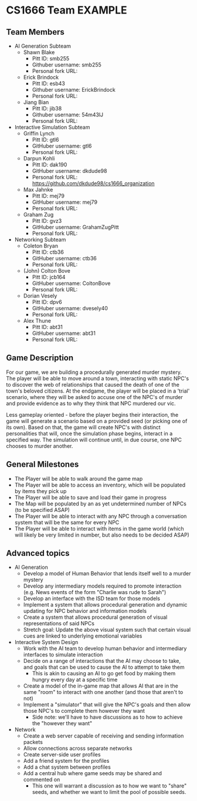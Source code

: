 # CS1666 Team EXAMPLE

## Team Members
* AI Generation Subteam
	* Shawn Blake
		* Pitt ID: smb255
		* Githuber username: smb255
		* Personal fork URL: 
	* Erick Brindock
		* Pitt ID: esb43
		* Githuber username: ErickBrindock
		* Personal fork URL: 
	* Jiang Bian
		* Pitt ID: jib38
		* Githuber username: 54m43lJ
		* Personal fork URL: 
* Interactive Simulation Subteam
	* Griffin Lynch
		* Pitt ID: gtl6
		* GitHuber username: gtl6
		* Personal fork URL: 
	* Darpun Kohli
		* Pitt ID: dak190
		* GitHuber username: dkdude98
		* Personal fork URL: https://github.com/dkdude98/cs1666_organization 
	* Max Jahnke
		* Pitt ID: mej79
		* GitHuber username: mej79
		* Personal fork URL: 
	* Graham Zug
		* Pitt ID: gvz3
		* GitHuber username: GrahamZugPitt
		* Personal fork URL: 
* Networking Subteam
	* Coleton Bryan
		* Pitt ID: ctb36
		* GitHuber username: ctb36
		* Personal fork URL: 
	* (John) Colton Bove
		* Pitt ID: jcb164
		* GitHuber username: ColtonBove
		* Personal fork URL: 
	* Dorian Vesely
		* Pitt ID: dpv6
		* GitHuber username: dvesely40
		* Personal fork URL: 
	* Alex Thune
		* Pitt ID: abt31
		* GitHuber username: abt31
		* Personal fork URL: 

## Game Description

For our game, we are building a procedurally generated murder mystery. The player will be able to
move around a town, interacting with static NPC's to discover the web of relationships that caused
the death of one of the town's beloved citizens. At the endgame, the player will be placed in a 
'trial' scenario, where they will be asked to accuse one of the NPC's of murder and provide evidence
as to why they think that NPC murdered our vic.

Less gameplay oriented - before the player begins their interaction, the game will generate a scenario
based on a provided seed (or picking one of its own). Based on that, the game will create NPC's with 
distinct personalities that will, once the simulation phase begins, interact in a specified way. The simulation 
will continue until, in due course, one NPC chooses to murder another.


## General Milestones

* The Player will be able to walk around the game map
* The Player will be able to access an inventory, which will be populated by items they pick up
* The Player will be able to save and load their game in progress
* The Map will be populated by an as yet undetermined number of NPCs (to be specified ASAP)
* The Player will be able to interact with any NPC through a conversation system that will be the same for every NPC
* The Player will be able to interact with items in the game world (which will likely be very limited in number, but also needs to be decided ASAP)

## Advanced topics

* AI Generation 
	* Develop a model of Human Behavior that lends itself well to a murder mystery
	* Develop any intermediary models required to promote interaction (e.g. News events of the form "Charlie was rude to Sarah")
	* Develop an interface with the ISD team for those models
	* Implement a system that allows procedural generation and dynamic updating for NPC behavior and information models
	* Create a system that allows procedural generation of visual representations of said NPCs 
	* Stretch goal: Update the above visual system such that certain visual cues are linked to underlying emotional variables
* Interactive System Design
	* Work with the AI team to develop human behavior and intermediary interfaces to simulate interaction 
	* Decide on a range of interactions that the AI may choose to take, and goals that can be used to cause the AI to attempt to take them
		* This is akin to causing an AI to go get food by making them hungry every day at a specific time
	* Create a model of the in-game map that allows AI that are in the same "room" to interact with one another (and those that aren't to not)
	* Implement a "simulator" that will give the NPC's goals and then allow those NPC's to complete them however they want
		* Side note: we'll have to have discussions as to how to achieve the "however they want"
* Network 
	* Create a web server capable of receiving and sending information packets
	* Allow connections across separate networks
	* Create server-side user profiles
	* Add a friend system for the profiles 
	* Add a chat system between profiles 
	* Add a central hub where game seeds may be shared and commented on 
		* This one will warrant a discussion as to how we want to "share" seeds, and whether we want to limit the pool of possible seeds.
